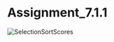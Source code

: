 # Assignment_7.1.1
![SelectionSortScores](https://github.com/user-attachments/assets/016b1267-3c86-4013-9a03-f612db211c91)

